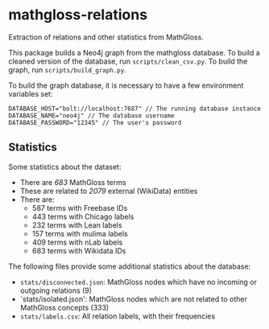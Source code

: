 # mathgloss-relations

Extraction of relations and other statistics from MathGloss.

This package builds a Neo4j graph from the mathgloss database. To build a
cleaned version of the database, run `scripts/clean_csv.py`. To build the graph,
run `scripts/build_graph.py`.

To build the graph database, it is necessary to have a few environment variables
set:

    DATABASE_HOST="bolt://localhost:7687" // The running database instance
    DATABASE_NAME="neo4j" // The database username
    DATABASE_PASSWORD="12345" // The user's password

## Statistics

Some statistics about the dataset:

- There are *683* MathGloss terms
- These are related to *2079* external (WikiData) entities
- There are:
    - 587 terms with Freebase IDs
    - 443 terms with Chicago labels
    - 232 terms with Lean labels
    - 157 terms with mulima labels
    - 409 terms with nLab labels
    - 683 terms with Wikidata IDs

The following files provide some additional statistics about the database:

- `stats/disconnected.json`: MathGloss nodes which have no incoming or outgoing relations (9)
- `stats/isolated.json': MathGloss nodes which are not related to other
  MathGloss concepts (333)
- `stats/labels.csv`: All relation labels, with their frequencies
